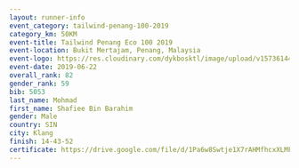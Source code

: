 ```yaml
--- 
layout: runner-info 
event_category: tailwind-penang-100-2019 
category_km: 50KM 
event-title: Tailwind Penang Eco 100 2019 
event-location: Bukit Mertajam, Penang, Malaysia 
event-logo: https://res.cloudinary.com/dykbosktl/image/upload/v1573614442/Logo/Logo_gqlzi3.jpg 
event-date: 2019-06-22 
overall_rank: 82
gender_rank: 59
bib: 5053
last_name: Mohmad
first_name: Shafiee Bin Barahim
gender: Male
country: SIN
city: Klang
finish: 14-43-52
certificate: https://drive.google.com/file/d/1Pa6w8Swtje1X7rAHMfhcxXLMFozH5Xl/view?usp=sharing
--- 
```

